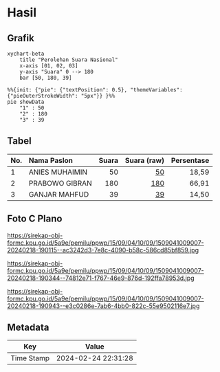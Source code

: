 # Hasil

## Grafik

```mermaid
xychart-beta
    title "Perolehan Suara Nasional"
    x-axis [01, 02, 03]
    y-axis "Suara" 0 --> 180
    bar [50, 180, 39]
```

```mermaid
%%{init: {"pie": {"textPosition": 0.5}, "themeVariables": {"pieOuterStrokeWidth": "5px"}} }%%
pie showData
    "1" : 50
    "2" : 180
    "3" : 39
```

## Tabel

| No. | Nama Paslon    | Suara | Suara (raw) | Persentase |
|:--- |:-------------- | -----:| -----------:| ----------:|
| 1   | ANIES MUHAIMIN | 50    | [50][p-1]   | 18,59      |
| 2   | PRABOWO GIBRAN | 180   | [180][p-2]  | 66,91      |
| 3   | GANJAR MAHFUD  | 39    | [39][p-3]   | 14,50      |


[p-1]: https://github.com/gigit-pemilu/pemilu-2024/blob/main/pilpres/hitung-suara/sub/15-jambi/sub/09-tebo/sub/04-rimbo-bujang/sub/1009-sarana-agung/sub/007-tps/sub/paslon-1.txt
[p-2]: https://github.com/gigit-pemilu/pemilu-2024/blob/main/pilpres/hitung-suara/sub/15-jambi/sub/09-tebo/sub/04-rimbo-bujang/sub/1009-sarana-agung/sub/007-tps/sub/paslon-2.txt
[p-3]: https://github.com/gigit-pemilu/pemilu-2024/blob/main/pilpres/hitung-suara/sub/15-jambi/sub/09-tebo/sub/04-rimbo-bujang/sub/1009-sarana-agung/sub/007-tps/sub/paslon-3.txt

## Foto C Plano

https://sirekap-obj-formc.kpu.go.id/5a9e/pemilu/ppwp/15/09/04/10/09/1509041009007-20240218-190115--ac3242d3-7e8c-4090-b58c-586cd85bf859.jpg

https://sirekap-obj-formc.kpu.go.id/5a9e/pemilu/ppwp/15/09/04/10/09/1509041009007-20240218-190344--74812e71-f767-46e9-876d-192ffa78953d.jpg

https://sirekap-obj-formc.kpu.go.id/5a9e/pemilu/ppwp/15/09/04/10/09/1509041009007-20240218-190943--e3c0286e-7ab6-4bb0-822c-55e9502116e7.jpg


## Metadata

| Key        | Value               |
| ---------- | ------------------- |
| Time Stamp | 2024-02-24 22:31:28 |




